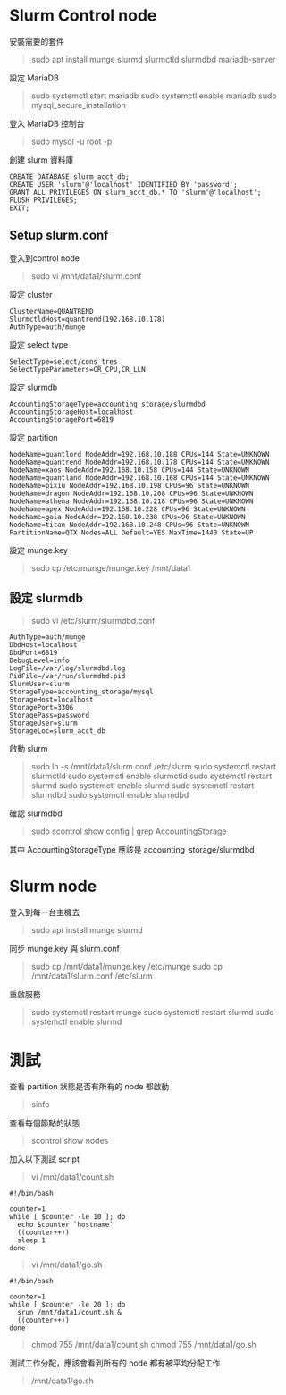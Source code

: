 # Slurm Control node

安裝需要的套件
> sudo apt install munge slurmd slurmctld slurmdbd mariadb-server

設定 MariaDB
> sudo systemctl start mariadb
sudo systemctl enable mariadb
sudo mysql_secure_installation

登入 MariaDB 控制台
> sudo mysql -u root -p

創建 slurm 資料庫
```
CREATE DATABASE slurm_acct_db;
CREATE USER 'slurm'@'localhost' IDENTIFIED BY 'password';
GRANT ALL PRIVILEGES ON slurm_acct_db.* TO 'slurm'@'localhost';
FLUSH PRIVILEGES;
EXIT;
```

## Setup slurm.conf

登入到control node
> sudo vi /mnt/data1/slurm.conf

設定 cluster
```
ClusterName=QUANTREND
SlurmctldHost=quantrend(192.168.10.178)
AuthType=auth/munge
```

設定 select type
```
SelectType=select/cons_tres
SelectTypeParameters=CR_CPU,CR_LLN
```

設定 slurmdb
```
AccountingStorageType=accounting_storage/slurmdbd
AccountingStorageHost=localhost
AccountingStoragePort=6819
```

設定 partition
```
NodeName=quantlord NodeAddr=192.168.10.188 CPUs=144 State=UNKNOWN
NodeName=quantrend NodeAddr=192.168.10.178 CPUs=144 State=UNKNOWN
NodeName=xaos NodeAddr=192.168.10.158 CPUs=144 State=UNKNOWN
NodeName=quantland NodeAddr=192.168.10.168 CPUs=144 State=UNKNOWN
NodeName=pixiu NodeAddr=192.168.10.198 CPUs=96 State=UNKNOWN
NodeName=dragon NodeAddr=192.168.10.208 CPUs=96 State=UNKNOWN
NodeName=athena NodeAddr=192.168.10.218 CPUs=96 State=UNKNOWN
NodeName=apex NodeAddr=192.168.10.228 CPUs=96 State=UNKNOWN
NodeName=gaia NodeAddr=192.168.10.238 CPUs=96 State=UNKNOWN
NodeName=titan NodeAddr=192.168.10.248 CPUs=96 State=UNKNOWN
PartitionName=QTX Nodes=ALL Default=YES MaxTime=1440 State=UP
```

設定 munge.key
> sudo cp /etc/munge/munge.key /mnt/data1

## 設定 slurmdb
> sudo vi /etc/slurm/slurmdbd.conf
```
AuthType=auth/munge
DbdHost=localhost
DbdPort=6819
DebugLevel=info
LogFile=/var/log/slurmdbd.log
PidFile=/var/run/slurmdbd.pid
SlurmUser=slurm
StorageType=accounting_storage/mysql
StorageHost=localhost
StoragePort=3306
StoragePass=password
StorageUser=slurm
StorageLoc=slurm_acct_db
```

啟動 slurm
> sudo ln -s /mnt/data1/slurm.conf /etc/slurm
sudo systemctl restart  slurmctld
sudo systemctl enable slurmctld
sudo systemctl restart  slurmd
sudo systemctl enable slurmd
sudo systemctl restart slurmdbd
sudo systemctl enable slurmdbd

確認 slurmdbd
> sudo scontrol show config | grep AccountingStorage

其中 AccountingStorageType 應該是 accounting_storage/slurmdbd

# Slurm node

登入到每一台主機去
> sudo apt install munge slurmd

同步 munge.key 與 slurm.conf
> sudo cp /mnt/data1/munge.key /etc/munge
sudo cp /mnt/data1/slurm.conf /etc/slurm

重啟服務
> sudo systemctl restart munge
sudo systemctl restart slurmd
sudo systemctl enable slurmd

# 測試

查看 partition 狀態是否有所有的 node 都啟動
> sinfo

查看每個節點的狀態
> scontrol show nodes

加入以下測試 script
> vi /mnt/data1/count.sh
```
#!/bin/bash

counter=1
while [ $counter -le 10 ]; do
  echo $counter `hostname`
  ((counter++))
  sleep 1
done
```
> vi /mnt/data1/go.sh
```
#!/bin/bash

counter=1
while [ $counter -le 20 ]; do
  srun /mnt/data1/count.sh &
  ((counter++))
done
```
> chmod 755 /mnt/data1/count.sh
> chmod 755 /mnt/data1/go.sh

測試工作分配，應該會看到所有的 node 都有被平均分配工作
> /mnt/data1/go.sh


